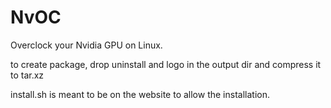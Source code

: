 # NvOC
Overclock your Nvidia GPU on Linux.

to create package, drop uninstall and logo in the output dir and compress it to tar.xz

install.sh is meant to be on the website to allow the installation.
